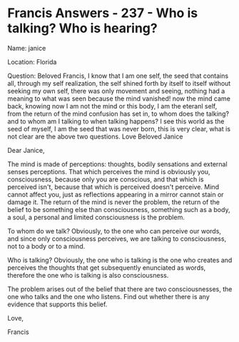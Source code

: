 # Francis Answers - 237 - Who is talking? Who is hearing?

Name: janice 

Location: Florida 

Question: Beloved Francis, I know that I am one self, the seed that contains all, through my self realization, the self shined forth by itself to itself without seeking my own self, there was only movement and seeing, nothing had a meaning to what was seen because the mind vanished! now the mind came back, knowing now I am not the mind or this body, I am the eteranl self, from the return of the mind confusion has set in, to whom does the talking? and to whom am I talking to when talking happens? I see this world as the seed of myself, I am the seed that was never born, this is very clear, what is not clear are the above two questions. Love Beloved Janice

Dear Janice,

The mind is made of perceptions: thoughts, bodily sensations and external senses perceptions. That which perceives the mind is obviously you, consciousness, because only you are conscious, and that which is perceived isn't, because that which is perceived doesn't perceive. Mind cannot affect you, just as reflections appearing in a mirror cannot stain or damage it. The return of the mind is never the problem, the return of the belief to be something else than consciousness, something such as a body, a soul, a personal and limited consciousness is the problem.

To whom do we talk? Obviously, to the one who can perceive our words, and since only consciousness perceives, we are talking to consciousness, not to a body or to a mind.

Who is talking? Obviously, the one who is talking is the one who creates and perceives the thoughts that get subsequently enunciated as words, therefore the one who is talking is also consciousness.

The problem arises out of the belief that there are two consciousnesses, the one who talks and the one who listens. Find out whether there is any evidence that supports this belief.

Love,

Francis 

